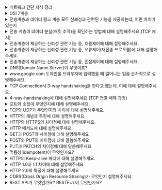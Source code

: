 <details markdown = "1">
<summary>네트워크 간단 지식 정리</summary>

- `네트워크` : 노드와 링크가 서로 연결되어 있으며 리소스를 공유하는 집합을 의미합니다.
- `노드` : 서버, 라우터, 스위치등 네트워크 장치
- `링크(엣지)` : 노드와 노드를 연결하는 매체, 유선 또는 무선과 같은 연결매체(와이파이나 LAN)
- `트래픽` : 특정 시점에 링크 내의 흐르는 데이터의 양 (트래픽 이많다 == 흐르는 데이터가 많아졌다, 처리량이 많다 == 처리되는 트래픽이 많다)
- `대역폭` : 주어진 시간 동안 네트워크 연결을 통해 흐를 수 있는 최대 비트 수 or 최대로 처리할 수 있는 트래픽
- `RTT(Round Trip Time)` : 데이터 패킷이 송신자로부터 수신자까지 가는 시간과 그 반대 방향으로 돌아오는 전체 시간을 의미
- `네트워크 토폴로지` : 네트워크에 참여하는 링크 및 노드들의 배치 형태 및 망구성방식을 의미(버스,스타,트리 형 존재), 병목현상을 해결하는 척도
- `버스 토폴로지` : (하나의 링크에 여러 노드 있는 형태) 소규모 네트워크 구축하기 쉽고, 한 노드 장애나도 따른데 영향 X, 메인 링크에 많은 트래픽 생기면 정체 현상 발생, 메인 링크 망가지면 문제
- `스타 토폴로지` : (중앙에 노드를 기반으로 연결된 형태) 중앙 노드 아닌 한 노드에 장애 발생 시 따른 영향 X, 다른 노드 가려면 중앙 노드 거쳐야함(중앙에 방화벽), 안정적, 중앙 노드 에러 시 큰 문제
- `트리 토폴로지(계층적)` : 노드 추가 삭제는 보통, 리프 노드 에러는 나머지 영향 X, 특정 노드 트래픽 집중시 하위 노드에 영향, 루트 노드 문제 시 다 문제(백본 케이블 기반으로 연결)
- `백본 케이블` : 여러 소형 네트워크를 묶어 대규모 파이프 라인을 통해, 높은 대역폭으로 다른 네트워크 집합과 연결되는 네트워크
- `링형 토폴로지` : (고리 형태), 연결리스트 처럼 노드 추가 삭제 쉬움, 토큰을 기반으로 연속적으로 노드 거치며, 권한이 없는 노드는 데이터 안받음, 토큰이 없는 노드는 통신 참여 불가
- `메시 토폴로지` : (그물망으로 다 연결된 상태) 노드 추가 및 삭제 어려움(많이 연결되어있어서), 안정성은 높음(한 노드 장애 나도 다른 노드 영향 X), 트래픽 분산, 구축 비용이 고가라는 단점
- `병목현상(bottleNek)` : 트래픽에 의해 데이터의 흐름이 제한된 상황(토폴로지를 안다면 어떤 회선 또는 서버의 용량을 증가시켜야 하는지 파악 가능)
- `유니캐스트` : 1대1 통신으로 대표적으로 HTTP 통신
- `멀티캐스트` : 1대N 통신으로 연결된 모든 노드들에게 데이터를 전달하지는 않고, 특정 그룹에게만 데이터를 전달
- `애니캐스트` : 연결된 모든 노드에게 데이터를 전달(대표적으로 ARP)
- `근거리 통신망(LAN)` : 근거리 통신망으로, 높은 안정성과 속도를 가집니다. 하나의 논리적 주소인 IP를 기반으로 여러개의 물리적 주소인 MAC 주소로 구별하는 네트워크(허브나 스위치로 연결됨)<br>
- `대도시 통신망(MAN)` : 도시와 도시의 통신망을 뜻하며 2개 이상의 LAN이 연결되어 구성됩니다.(라우터 브리지 등으로 연결되어 있음)
- `광역 통신망(WAN)` : 국가와 국가와의 통신, 제일 혼잡
- `TCP/IP 4계층` : 장치들이 인터넷 상에서 데이터를 주고받을 때 쓰는 독립적인 프로토콜 집합
- `애플리케이션 계층` : HTTP, SMTP, SSH, FTP 등이 있다. 웹 서비스, 이메일 등 서비스를 실질적으로 사람들에게 제공하는 층
- `전송 계층` : TCP, UDP등이 있다. 애플리케이션 계층에서 받은 메세지를 기반으로 세그먼트 또는 데이터그램으로 쪼개고, 데이터가 오류없이 순서대로 전달되도록 하는 층
- `인터넷 계층(network 계층)` : IP, ICMP, ARP 등이 있음. 세그먼트 또는 데이터그램을 패킷화하여 목적지로 전송하는 역할
- `링크 계층` : 물리 계층 + 데이터 링크 계층, 전선 광섬유 등이 있다. 데이터가 네트워크를 통해 물리적으로 전송되는 방식 정의
- `캡슐화` : 캡슐화는 데이터를 보낼때(송신자 -> 수신자), 데이터가 각 계층을 지나며 각 계층의 특징들이 담긴 헤더들이 붙여지는 과정 의미
- `비캡슐화` : 캡슐화 역과정, 캡슐화된 데이터를 역순으로 제거하면서 응용계층까지 도달하는 괒어
- `PDU(Protocol Data Unit)`: 각 계층의 데이터 단위
    - 애플리케이션(메세지), TCP(세그먼트), UDP(데이터그램), 인터넷(패킷), 데이터 링크(프레임), 물리계층(비트)
- `세그먼트 or 데이터 그램` : 적절한 크기로 쪼갠 조각
- `패킷` : 세그먼트에 SP(송신자 IP)와 DP(수신자 IP)가 포함된 IP헤더가 붙은 형태의 조각
- `프레임` : MAC 주소 헤더와 CRC/체크섬 트레일러가 붙은 조각
- `MTU(Maximum Transmission Unit)` : 네트워크에서 전송될 수 있는 최대 데이터 패킷의 크기를 의미하며, 이 크기를 초과하는 데이터는 패킷으로 분할되어 전송됩니다
- `SSH(Secure Shell Protocol)` : 보안되지 않은 네트워크에서 네트워크 서비스를 안전하게 운영하기 위한 암호화 네트워크 프로토콜
- `FTP(File Transfer Protocol)` : 노드와 노드간 파일을 전송하는데 사용되는 프로토콜
- `SMTP` : 인터넷을 통해 메일을 보낼때 사용되는 프로토콜
- `TCP` : 가상 회선 패킷 교환 방식 사용, 오류 검사 메커니즘으로 재전송이나 체크섬 사용, 헤더 크기가 가변적
- `UDP` : 데이터 그램 패킷 교환 방식(순서 보장 X), 오류검사는 단순한 체크섬만 제공, 헤더가 8바이트로 고정, 쓰리웨이 포웨이 핸드쉐잌도 안함
- `ICMP(Internet Control Message Protocol)` : 노드와 노드사이에서 통신이 잘되나 확인하는 프로토콜
- `3-웨이 핸드쉐이크` : TCP의 연결 성립 과정. 
    - 클라이언트는 서버에 클라이언트의 ISN(고유번호)을 담아 SYN을 보냄(SYN 단계)
    - 서버는 클라이언트의 SYN을 수신하고, 서버의 ISN을 보내며, 승인번호로 클라이언트의 ISN + 1을 보냄(SYN/ACK)
    - 클라이언트는 서버의 ISN+1한 값인 승인번호를 담아 ACK를 서버에 보냄(ACK)
- `ISN` : TCP 기반 통신에서, 각각의 새연결에 할당된 고유한 시퀀스 번호
- `라우팅` : 네트워크에서 패킷(데이터)를 보낼때 최적의 경로를 선택하는 과정이며 라우터가 이를 수행. 데이터는 목적지로 가능동안 여러 라우터를 거치며 여러 번 라우팅 수행
- `라우터` : 네트워크 사이에서 데이터를 전달하는 장치로, 둘 이상의 서로 다른 네트워크에 연결. 데이터를 목적지로 보낼 때 최적의 경로를 결정하고, 경로가 결정되면 해당 경로로 데이터를 넘겨주는 일을 수행(라우팅 테이블 기반)<br>
- `게이트 웨이` : 서로 다른 네트워크나 프로토콜 간의 통신을 가능하게 하는 장치(라우터랑 비슷)
- `홉` : 데이터 패킷이 소스에서 목적지로 전송되는 동안 거치는 네트워크 장치(예 : 라우터) 숫자
- `IP주소` : 인터넷 프로토콜에 할당된 장치의 고유한 숫자 주소로, 네트워크 상에서 특정 장치를 식별하기 위해 사용
- `MAC주소` : NIC(네트워크 인터페이스 카드)에 할당된 고유한 하드웨어 주소로, 물리적 네트워크 상에서 장치를 식별하기 위해 사용
- `ARP(Address Resolution Protocol)` : IP 주소를 기반으로 해당 장치의 MAC 주소를 알아내기 위한 프로토콜 (반대로 하면 RARP)
    - MAC 주소 찾기 위해 브로드 캐스팅을 통해 데이터를 연결된 네트워크 장치에 모두 보냄
    - 맞는 장치가 있다며해당 장치는 유니캐스트로 데이터를 전달해 주소를 찾음
- `IPV4` : 32비트로 표현되는 주소체계로 8비트씩 4개로 구분(10진수로 표현)
- `IPV6` : 128비트로 표현되는 주소체계로 16비트씩 8개로 구분(16진수로 표현)
    - IPV6에는 데이터 패킷을 암호화하는 IPSec이 내장되어있고, 불필요한 필드를 제거하여 빠른 처리가 가능(보안도 좋고)
- `서브넷 마스크` : IP주소의 네트워크 부분과 호스트 부분을 구분하는데 사용. 4개의 8비트 옥텟으로 구성되어있음.(네트워크 주소 부분은 모두 1, 호스트 주소는 0)
- `IP 주소 클래스` : 주소 공간 효율적으로 관리하기 위해 클래스로 나누어짐.클래스 A에서 네트워크 주소는 첫 옥텟, 나머지는 호스트 주소. B는 1,2옥텟이 네트워크 나머지 호스트, C는 1,2,3 옥텟이 네트워크 나머지 호스트
- `프라이빗 IP` : 네트워크 내부(ex: 가정 회사)에서만 사용되는 주소로, 전세계적으로 유일하진 않지만 하나의 네트워크 내에서 유일함, 외부에서 직접 접근은 불가
- `공용 IP` : 인터넷 서비스 공급자에 의해 할당되는, 전세계 유일한 IP주소, 외부에서 접근 가능
- `NAT(Network Address Translation)` : 사설 IP를 공인 IP로 변환하거나, 반대로 변환하는 기술. 라우터나 방화벽에서(공유기도) 주로 사용되며, 내부 네트워크의 기기가 외부와 통신할때 IP 주소변환 담당
- `대칭 암호화` : 암호화와 복호화에 같은 키를 사용하는 방식(AES, DES)
- `비대칭 암호화` : 암호화와 복호화에 사용하는 키가 다른 방식. 공개키로 암호화하면 비밀키로만 복호화 가능(RSA, ECC, DSA)
- `TLS` : 웹 브라우저와 서버간의 통신을 암호화하여 다양한 공격으로부터 보호하는 프로토콜, SSL 후속 버전. HTTPS를 가능하게 하는 프로토콜.
- `로컬 스토리지` : 웹 스토리지 객체로 브라우저 내에 key:value 형태로 오리진에 종속되어 저장되는 데이터
    - 로컬 스토리지의 경우엔 탭이나 창을 닫어도, 만료 안됨. 캐시를 위해 주로 사용. 사용자 행위나 로그인을 유지하기 위한 값등으로 사용되며, 여기 있는건 자동으로 서버 전송X(쿠키는 전송됨)
- `오리진` : 프로토콜 + 호스트 네임 + port 형식 -> ex)search.shopping.naver.com
- `웹 캐싱 사용 이유` : 로그인 유지, 캐싱, 자동완성 등
- `세션 스토리지` : 로컬 스토리지와 개념 같게 말해도됨, 근데 사용자가 탭을 닫으면 데이터가 만료된다는 특징
- `쿠키` : 웹 캐시와 관련있음, 브라우저에 저장된 데이터 조각. 보통 서버에서 먼저 쿠키를 만들어 Set-Cookie 헤더에 추가해서 보내면, 클라이언트에서 요청헤더 Cookie에 설정되어 자동으로 서버에 전달되고 브라우저에도 저장됨
    - 세션 쿠키 : Expires 또는 Max-Age 적용 안한거. 브라우저 종료되면 쿠키도 사라짐
    - 영구 쿠키 : Expires, Max-Age 적용해서. 특정 날짜 또는 기간 지나며 삭제되는 쿠키. 브라우저 닫을때 만료 X
    - Secure : https로만 쿠키를 주고받을 수 있게 하는 옵션
    - httpOnly : 공격자가 자바스크립트로 뺴낼수 없게함
- `로컬, 세션 스토리지, 쿠키의 공통점과 차이점` : 브라우저에 캐싱을 함으로서 서버로의 요청을 줄여 부하 방지함
- `세션, 세션 ID` : 세션이란 서버와 클라이언트의 연결이 활성화된 상태 의미, ID는 웹 서버 또는 DB에 저장되는 클라이언트에 대한 유니크 ID
- `세션 기반 로그인 프로세스` : 처음 로그인 -> 세션 ID 생성 -> 서버에서 세션 ID를 쿠키로 설정해서 클라이언트에 전달 -> 클라이언트가 서버에 요청 보낼때 세션 ID를 추가해서 보냄 -> 이를 통해 전에 로그인한 아이디인지 확인 가능
- `토큰 기반 인증` : refresh토큰과 access 토큰 두개를 기반으로 구현. 보통 액세스(인증위한)는 짧게, 리프레시 길게
- `HTTP 상태 코드` : 1xx는 요청 잘 받았고 처리하는 중, 2xx 요청 잘 처리 후 데이터 보냄, 3xx : 클라이언트 요청에 대한 완료 위해 추가 작업 필요, 4xx : 요청한 페이지 제공할 수 없거나 요청이 잘못됨, 5xx : 서버가 요청을 처리하지 못하는 상태
- `레이어별 네트워크 장치` : `애플리케이션 계층` -> L7 `전송 계층` -> L4 `네트워크 계층` -> 라우터, L3 `데이터 링크 계층` -> L2 스위치, 브리지  `물리 계층` -> NIC, 리피터, ARP
- `L7 스위치` : 로드밸런서라고도 하며, 서버의 부하를 분산함.(서버 이중화 및 보안에 강점) IP, PORT뿐 아니라 url,헤더,쿠키 등을 기반으로 트래픽 분산, 헬스 체크를 통해 장애 발생 서버 확인 후 거기에 트래픽 안보냄
- `헬스 체크` : 정상적인 서버 또는 비 정상적 서버 판별함, 반복적으로 서버에 요청을 보내면서 확인(ex: 3웨이 핸드쉨)
- `L4 스위치` : 패킷의 IP주소와 포트 번호를 통해 트래픽 분산
- `L3 스위치` : L2스위치 기능 + 라우팅을 하는 장비
- `L2 스위치` : 장치들의 MAC 주소를 관리하고, 네트워크 계층에서 받은 패킷을 기반으로 이더넷 프레임을 만들어 목적지 MAC주소에 패킷을 보내주는 역할
- `브리지` : 두개의 LAN을 상호 접속할 수 있도록 하는 통신망 연결 장치
- `리피터` : 신호를 증폭하여 전달하는 장치
- `전 이중화 통신` : 두 장치가 동시에 서로에게 데이터를 송수신 할 수 있는 방식
- `반이중화 통신` : 두 장치 간에 한번에 한방향으로만 데이터를 송수신 할 수 있는 방식(워키토키 같음)
- `서버 과부하` : 서버가 리소스를 소진하여 들어오는 요청을 처리하지 못할때 발생(ex: 503), 이유는 보통 자원의 한계점 도달임. 서버의 CPU 사용량이 80~90프로에 도달하거나, 메모리가 부족해서 계속해서 스와핑이 발생하면 과부하 -> 모니터링을 통한 자원의 적절한 할당 필요
- `AWS 오토 스케일링` : 서비스 이용 불가능 상태 이전 cloud watch가 계속해서 모니터링하고, 자원의 용량을 자동으로 조정하는 방법(용량 조정시 시간 오래걸려 로드 밸런서도 둠)
- `서킷 브레이커` : 서비스 장애를 감지하고 연쇄적으로 생기는 에러를 방지하는 기법. 서비스와 서비스사이에 서킷브레이커 계층두고, 미리 설정해둔 timeout 임계값에 도달하면 서킷 브레이커가 그 이후의 추가호출에 무조건 에러를 반환함 -> 연쇄 오류전파를 끝내는 방법
- `대규모 트래픽 서버 부하 해결` : 오토 스케일링이나, 서킷 브레이커 외에 우선 불필요한 컨텐츠 제거하기. 분산된 서버 네트워크(CDN)를 기반으로 컨텐츠를 제공해서 메인 서버 부하를 줄임. 해당 트래픽 자체가 발생안하도록 캐싱을 사용
</details>

<details markdown = "1">
<summary>OSI 7계층</summary>
<img src = "https://github.com/wookjongkim/cs-study/assets/121083077/d18d26a6-8a28-482e-b37e-5b758251759f">
<br>
OSI 7계층은 네트워킹에서의 통신 프로세스를 이해하기 위한 표준 모델입니다.<br>

- `7계층(application layer, 응용계층)` : 최종 목적지로 응용프로그램과 연관해 서비스를 수행하는 계층입니다. 이메일 , 웹사이트 조회 등 어플리케이션 서비스 제공(HTTP,FTP,DNS 등이 있다)
- `6계층(Presentation layer, 표현 계층)` : 데이터의 암호화, 압축,변환등을 담당하는 계층입니다.(JPEG, MPEG 등)
- `5계층(Session layer, 세션 계층)` : 통신 세션을 구성하고 유지하기 위한 기능을 담당하는 계층입니다.(API, SOCKET)
- `4계층(Transport layer, 전송 계층)` : 종단 간의 사용자들에게 신뢰성 있는 데이터를 전달하기 위한 계층입니다.단위 세그먼트 or 데이터 그램(TCP,UDP)
  - 흐름제어 : 송신측, 수신측 사이의 데이터 처리 속도 차이 제어
  - 혼잡제어 : 네트워크 혼잡을 피하기 위해 송신측에서 보내는 데이터의 전송 속도 제어
  - 오류제어 : 오류 검출 및 잘못된 패킷 재전송 등 관리
- `3계층(Network layer, 네트워크 계층)` : IP를 지정하고 라우터로 경로를 선택해 (네트워크를 통해) 패킷을 전송하는 계층(Router), 단위 패킷
- `2계층(Data Link Layer, 데이터 링크 계층)` : 프레임 단위의 데이터 전송과 MAC 주소를 이용한 통신을 처리하는 계층.단위 프레임. 신뢰성 있는 전송 위해 에러 검출 및 흐름제어 담당(이더넷 프로토콜, 스위치)
- `1계층(Physical Layer, 물리 계층)` : 데이터를 전기 신호로 변환 및 제어하는 계층, 단위 비트(리피터 ,허브)

<br>
전송 계층은 전체 통신 경로(최초 송신자와 최종 수신자 간)를 걸쳐 데이터의 안정성 보장, 데이터 링크 계층은 직접 연결된 두 장치간의 데이터 전송 관리<br>
<br>
꼬리질문 1 - 왜 각 계층은 나누어져 있을까요??<br>
통신이 일어나는 과정을 단계별로 잘 확인할 수 있고, 특정 계층에 문제가 말생하면 해당 계층만을 수정하거나 조정함으로서 다른 계층의 장비나 소프트웨어에 영향을 미치지 않고 효율적으로 문제 해결 가능<br>
</details>

<details markdown = "1">
<summary>전송계층과 데이터 링크 계층 모두 신뢰성과 관련된 기능을 제공하는데, 어떤 차이가 있는지</summary>
전송계층은 논리적으로 연결된, 종단간의 호스트에 신뢰성 관련 기능(흐름 제어, 혼잡제어, 오류제어)를 제공합니다.<br>
데이터 링크 계층은 물리적으로 연결된 호스트 사이의 전송으로 직접 묶여있는 호스트-노드 혹은 노드-노드 간의 신뢰성 관련 기능(오류제어, 흐름제어, 회선 제어)를 제공합니다.<br>
<br>
한줄 요약 : 전송 계층은 논리적 연결(종단간 호스트) / 데이터링크 계층은 물리적 연결(인접한 노드 or 호스트)
</details>

<details markdown = "1">
<summary>전송 계층이 데이터 분실(패킷 추적)을 확인하는 방법에 대해 설명해주세요.(TCP 에서)</summary>
전송 계층은 세그먼트 마다 고유한 시퀀스 번호를 부여하여 전송합니다.(이후 수신자 측에서 재조립 -> 이를 통해 패킷 분실 여부 확인)<br>
수신측은 정상적으로 데이터를 받으면 해당 패킷의 시퀀스 번호와 함께 확인 응답(ACK)을 송신측에 보냅니다.<br>
송신측은 데이터를 보낸 후 일정 시간 동안(타임 아웃) 확인 응답을 기다리는데, 송신 측이 타임아웃 내에 확인 응답을 받지 못하면 해당 패킷을 분실로 간주하고 다시 전송합니다.<br>
</details>

<details markdown = "1">
<summary>전송계층이 제공하는 신뢰성 관련 기능 중, 흐름제어에 대해 설명해주세요.</summary>
흐름제어는 송신자와 수신자 간의 데이터 처리 속도 차이를 조절하여 통신의 효율성과 안정성을 보장하는 기능입니다.<br>
특히, 수신자의 버퍼가 넘치지 않도록 데이터 전송 속도를 조절하는데 중점을 둡니다.(송신측의 속도가 빠르면 문제가 된다는 것)<br>
이러한 흐름 제어 기법엔 대표적으로 슬라이딩 윈도우가 있습니다.(Stop and Wait도 있음)<br>
<img src = "https://github.com/wookjongkim/cs-study/assets/121083077/adeae7bf-09df-4e93-b9f9-5be754c8316e">
<br>
슬라이딩 윈도우(Go Back N ARQ)는 특정 크기의 윈도우를 사용해 일정량의 패킷(세그먼트)들을 송신자로부터 수신자에게 보내는 기법입니다.<br>
슬라이딩 윈도우 내의 패킷들 중 ACK를 받지 못한 패킷들이 윈도우에 남게됩니다.<br>
전송된 패킷을 잘 받았다는 ACK 신호가 수신자로부터 송신자로 돌아오면, 해당 패킷의 수만큼 슬라이딩 윈도우는 앞으로 이동합니다.<br>
이러한 로직을 통해 한번에 다량의 패킷을 전송하면서 수신자의 버퍼가 오버플로우 되는 현상을 막을 수 있습니다.<br>
</details>

<details markdown = "1">
<summary>전송계층이 제공하는 신뢰성 관련 기능 중, 오류제어(재전송 프로토콜)에 대해 설명해주세요.</summary>
오류제어는 데이터 통신 과정에서 발생할 수 있는 패킷의 손상이나 손실을 대처하는 방법입니다.<br>
이를 위해 재전송 프로토콜이라는 기법을 사용합니다.<br>

`Stop and Wait` 방식은 송신자가 데이터를 보내고, 해당 데이터에 대한 응답 (ACK)을 수신자로부터 받기 전까지 다음 데이터를 보내지 않습니다.<br>
이 방식은 간단하지만 네트워크의 전체 사용률을 높이기 어렵습니다.<br>
`Go-Back-N` 방식은 송신자가 여러 데이터를 연속으로 보내지만, 수신자가 오류를 감지하면 해당 오류가 발생한 지점부터 모든 데이터를 재전송합니다.<br>
성공한 데이터를 다시 보낼수도 있기에 약간의 비효율성이 발생할 수 있습니다.<br>
`Selective Repeat (SR)` 오류가 발생한 특정 데이터만 재전송하는 방식입니다.<br>
수신자가 데이터를 순차적으로 수신하지 않기 때문에, 데이터의 재정렬 과정이 필요합니다. 또한, 별도의 버퍼 공간이 요구됩니다<br>
<br>
순차적 수신 예시<br>
예를들어 패킷 1,2,3,4,5 순서대로 송신되었는데 3에서 오류 발생하면 3만 재전송을 요청<br>
이때 수신자 버퍼엔 이미 4,5가 도착했을수 있기에, 재전송된 패킷3이 도착했을때 수신자는 패킷들의 순서를 정렬해야함<br>
</details>

<details markdown = "1">
<summary>전송계층이 제공하는 신뢰성 관련 기능 중, 혼잡제어에 대해 설명해주세요.</summary>
송신측의 데이터는 지역망이나 인터넷으로 연결된 대형 네트워크를 통해 전달됩니다. 만약 한 라우터에 데이터가 몰릴 경우, 자신에게 온 데이터를 모두 처리할 수 없게 됩니다.<br>
이 경우 호스트들은 또 다시 재전송을 하고 결국 혼잡만 가중시켜 오버플로우나 데이터 손실을 발생시키게 됩니다.<br>
따라서 이러한 네트워크 혼잡을 피하기 위해 송신측에서 보내는 데이터의 전송속도를 강제로 줄이게 되는데, 이러한 작업을 혼잡제어라고 합니다.<br>
(흐름 제어가 송신측과 수신측 사이의 전송속도를 다루는데 반해, 혼잡제어는 호스트와 라우터를 포함한 넓은 관점에서 전송 문제를 다룸)<br>
<br>
<br>
-- 답변은 이 형식 ---
네트워크의 혼잡(네트워크 내에 패킷의 수가 과도하게 증가하는 현상)을 피하기 위해 송신측에서 보내는 데이터의 전송속도를 제어하는 것입니다.<br>
이러한 혼잡 현상을 방지하고 제거하기 위한 기능이 혼잡제어로 다양한 방식이 존재합니다.<br>
<br>

`AIMD(Additive Increase/ Multiplicative Decrease)` 방식은 처음에 패킷을 하나씩 보내고 문제가 없다면(ACK를 성공적으로 받으면) Window Size를 1씩 증가시키는 방식입니다.<br>
만약 문제가 발생하면 Window Size를 절반으로 줄입니다.<br>
초기에 높은 대역폭을 사용하지 못하여 오랜 시간이 걸리고 네트워크가 혼잡해지는 상황을 미리 감지하지 못합니다.<br>
<br>

`Slow Start` 방식도 앞선 AIMD와 마찬가지로, 패킷을 하나씩 보내면서 시작하며, ACK마다 윈도우 크기가 2배씩 증가하게 됩니다.<br>
윈도우 크기가 임계값에 도달하거나, 혼잡을 감지하면 윈도우 크기를 절반으로 줄이고 혼잡 회피 단계로 넘어가게 됩니다<br>
타임아웃이 발생하면 윈도우 크기를 1로 초기화하고 다시 Slow Start 단계를 시작합니다.<br>
<br>

`Fast Retransmit(빠른 재전송)`방식은 세개 이상의 중복된 ACK(동일한 ACK 번호)가 도착했을 때, 패킷 손실을 감지하는 메커니즘.<br>
일반적인 타임아웃을 기다리지 않고 즉시 해당 패킷을 재전송하게 됩니다.<br>
<br>
`Fast Recovery(빠른 회복)`방식은 빠른 재전송 후에 혼잡을 감지하면 윈도우 크기를 절반으로 줄입니다. 중복 ACK를 계속 수신하게 되면 윈도우 크기를 선형적으로 증가시킵니다<br>
</details>

<details markdown = "1">
<summary>DNS(Domain Name Server)이 무엇이죠?</summary>
도메인 이름과 IP주소와 도메인 이름 간의 변환을 도와주는 시스템을 의미합니다.<br>
</details>

<details markdown = "1">
<summary>www.google.com  도메인을 브라우저에 입력했을 때 일어나는 일을 순차적으로 설명해주세요.</summary>

1. 사용자가 브라우저의 주소창에 www.google.com을 입력합니다
2. 브라우저는 HSTS 목록을 조회하여 해당 URL이 HTTPS를 지원하는지 확인합니다. 지원한다면 요청은 HTTPS로 변환됩니다.
3. 브라우저는 이후 캐싱된 DNS 기록을 통해 통해 해당 도메인 주소에 대응하는 IP주소를 확인합니다.
4. 만약 요청한 URL에 대한 IP주소가 캐시에 없는 경우, ISP(인터넷 서비스 제공자)의 DNS 서버에 쿼리를 보내 호스팅하고 있는 서버의 IP주소를 찾습니다.
5. 브라우저는 해당 IP주소로 TCP연결을 시도합니다. 이 과정에서 3웨이 핸드쉐이크를 실행하여 서버와 연결을 확립합니다.
6. 연결이 완료되면 브라우저는 웹 서버에게 HTTP 요청 메세지를 생성하고 이를 전송합니다.
7. 서버는 받은 요청을 처리하고 해당 Response를 생성합니다.(HTTP 프로토콜을 활용해 메세지가 만들어짐)
8. 서버는 해당 응답 메세지를 TCP/IP연결을 통해 브라우저에 전송합니다.
9. 브라우저는 받은 응답을 렌더링하여 사용자에게 적잘한 형태로 화면에 출력합니다.
</details>

<details markdown = "1">
<summary>TCP Connection시 3-way handshaking을 한다고 했는데, 이에 대해 설명해주세요.</summary>
3-way handshaking은 TCP에서 연결을 초기화하기 위한 과정입니다.<br>
우선 클라이언트가 서버에 연결 요청을 시작하기 위해 SYN 패킷을 보냅니다.(이 패킷에는 임의의 시퀀스 번호를 포함함)<br>
서버는 SYN 패킷을 받았음을 확인하기 위해 ACK를 보내고, 동시에 자신도 데이터를 보내기 위한 준비가 되었음을 알리기 위해 자신의 SYN 패킷을 보냅니다.<br>
클라이언트는 서버가 보낸 ACK와 SYN 패킷을 받고. ACK 패킷을 보내면서 연결 설정을 완료합니다.<br>
이 과정은 클라이언트와 서버 간에 안정적인 연결을 수립하고, 양쪽 모두 데이터 전송을 위한 준비가 되었음을 확인하기 위해 진행됩니다.<br>
<br>
참고 내용<br>
첫번째로 클라이언트는 서버에게 SYN 패킷을 보냅니다. 그리고 자신의 시퀀스 넘버 x를 보냅니다. 서버는 똑같이 SYN과 시퀀스 넘버 y를 보내고 패킷을 잘 받았다는 의미의 ACK=x+1을 보냅니다. 클라이언트는 응답을 받고 마지막으로 ACK=y+1을 보냅니다. 이 과정에서 클라이언트, 서버는 ACK를 받고 센더용 버퍼, 리시버용 버퍼를 생성하게 됩니다.<br>
</details>

<details markdown = "1">
<summary>4-way-handshaking에 대해 설명해주세요.(TCP 연결 해제 과정)</summary>
HTTP 요청과 응답 과정이 끝난 후, 연결 과정을 종료하는 4-way-handshaking이 진행됩니다.<br><br>

1. 클라이언트가 서버로 연결을 종료하겠다는(or 데이터 전송이 완료되었음을 서버에 알리기 위해) FIN 플래그가 설정된 패킷을 전송합니다.
2. 서버는 클라이언트에게 FIN 패킷을 받고,  응답하는 ACK를 보냅니다.(이 시점에서 서버는 클라이언트로부터 데이터 수신을 중단함.)
3. 서버가 보낼 데이터를 모두 전송한 후, 클라이언트에게 자신도 연결을 종료하려고 함을 알리기 위해 FIN 플래그가 설정된 패킷을 보냅니다.
4. 클라이언트는 서버가 보내온 FIN 패킷을 받고, 연결 종료에 대한 마지막 ACK 신호를 보냅니다.(이후 TCP 완전히 종료됨)

<br><br>
꼬리질문 1 - 4way가 한단계 더 많은 이유 or 해제시 사용 이유<br>
클라이언트가 서버에게 모든 데이터 요청을 보냈더라도, 서버 측에서는 클라이언트에게 아직 전송해야 할 데이터가 남아있을 수 있습니다. 따라서 서버는 데이터 전송을 완료한 후에야 FIN 메시지를 전송합니다. 이 과정을 통해 양측 모두가 데이터 전송을 완료하였음을 확인하고 연결을 안전하게 종료할 수 있습니다<br>
TCP는 양방향 통신이기에 송수신에 독립된 회선사용. 따라서 이에 대해 각각의 연결을 종료해야되기 떄문<br>

<br><br>
꼬리질문 2 - 그렇다면, Server가 Client에게 FIN 플래그를 전송하기 전에 전송한 패킷이 지연이나 유실로 인해 재전송이 일어나 FIN 패킷보다 늦게 도착하면 어떻게 처리를 하나요?<br>
이런 일을 방지하기 위해서, Server로부터 Client가 FIN 플래그를 받더라도 바로 세션을 종료시키지 않고 일정시간 잉여 패킷을 기다리는 과정을 거칩니다.<br>

<br><br>
꼬리질문 3 - 초기 Sequence Number인 ISM을 0부터 시작하지 않고 난수를 생성해서 설정하는 이유는???<br>
ISN을 난수로 시작하는 주된 이유는 보안과 관련이 있습니다. ISN이 예측 가능하면, 공격자가 이를 이용해 TCP 세션을 하이재킹하거나 다른 형태의 중간자 공격을 수행할 수 있습니다. 만약 ISN이 항상 0부터 시작한다면, 공격자는 이전 세션의 패킷과 현재 세션의 패킷을 혼란스럽게 만들 수 있어, 패킷 조작이나 재전송 공격이 가능해집니다<br>
<br>
커넥션을 맺을 때 사용하는 포트는 시간이 지남에 따라 재사용된다. 따라서 두 통신이 과거에 사용된 포트 번호 쌍을 사용할 가능성이 생기고 난수가 아닌 순차적 Number가 전송된다면 이전의 커넥션으로부터 오는 패킷으로 인식할 가능성이 생긴다<br>
</details>

<details markdown = "1">
<summary>포트와 소켓이 무엇인지에 대해 설명해주세요.</summary>

`포트`는 호스트 내에서 네트워크 통신을 하는 프로세스나 서비스를 식별하기 위한 고유한 번호입니다(0 ~ 65535, 보통 TCP,UDP에서 사용).<br>
이를 통해 하나의 IP 주소를 가진 컴퓨터에서도 여러 개의 서비스나 프로세스가 동시에 네트워크 통신을 할 수 있습니다.(ex: 웹서비스는 80, SSH는 22)<br>
(포트번호는 IP주소와 결합하여 송신 및 수신측 프로세스간의 통신을 가능하게함)<br>
<br>

`소켓`은 네트워크상에서 동작하는 프로그램 간 통신의 종착점으로, 두 시스템 사이의 네트워크 연결을 나타내는 객체입니다<br>
(IP 주소 + 포트 번호로 나타낼 수 있음, 이를 통해 네트워크 상 특정 컴퓨터의 프로세스나 서비스와 통신가능)<br>
소켓을 열기 위해서는(통신을 위해) IP, 포트 번호, 프로토콜이 필요하고, 송수신자 모두 소켓을 열어야 합니다.<br>
(특정 포트를 사용하여, 하나의 프로세스가 여러 개의 연결을 수립하려면 각 연결에 대해 고유한 소켓이 생성됩니다)<br>
<br><br>
포트는 특정 서비스나 프로세스가 네트워크상에서 통신하기 위한 끝점의 번호를 나타내며, 소켓은 실제 통신을 위한 양쪽 끝점을 의미합니다.<br>
</details>

<details markdown = "1">
<summary>TCP와 UDP가 무엇인지와 차이에 대해 설명해주세요.</summary>
<img src = "https://github.com/wookjongkim/cs-study/assets/121083077/a8d9b416-bff4-479a-848e-069b786a7214"> <br><br>

`TCP(Transmission Control Protocol)`은 신뢰성 있는 연결형 서비스를 지원하는 전송계층 프로토콜입니다.<br>
TCP는 연결 설정 및 해제를 위해 3 웨이 핸드쉐이크와 4웨이 핸드쉐이크를 사용하고, 순서대로 데이터를 전송하며, 중간에 유실되는 데이터는 재전송됩니다.<br>
흐름 제어, 혼잡 제어, 오류 제어등의 기능을 제공하고, 전이중 통신 방식을 사용하여 양방향으로 동시에 데이터 전송 이 가능합니다.(근데 전이중 통신은 TCP,UDP 둘다 가능함 답변시 빼야할듯)<br>
(점대점 방식으로 연결, 멀티캐스팅이나 브로드 캐스팅 지원 X)<br>
<br>
`UDP(User DataGram Protocol)`은 비연결형 서비스를 지원하는 전송계층 프로토콜 입니다.(최소한의 오류 검출 기능만 제공, 오류 복기 기능 X)<br>
tcp와 다르게 데이터의 전송 순서를 보장하지 않고, 수신 여부도 확인하지 않습니다.<br>
별도의 연결 과정을 진행하지 않고, Header 구성이 간단하여 전송 오버헤드가 적습니다.<br>
tcp보다는 빠른 전송 속도를 지원하므로, 스트리밍 서비스나, DNS 및 SNMP에 이용됩니다.<br>
(멀티 태스킹과 브로드 태스킹 지원)<br>
<br><br>
UDP와 TCP는 각각 독립된 포트 주소 공간을 가지므로, 동일한 포트 번호를 사용해도 충돌하지 않습니다.<br>
Checksum은 데이터와 헤더의 에러를 확인하는 용도로 사용됩니다. UDP의 헤더는 TCP에 비해 간단하므로, 오류 복구 기능이 불필요합니다.<br>
</details>

<details markdown = "1">
<summary>HTTP의 개념과 특징에 대해 설명해주세요.</summary>

`HTTP(HyperTesxt Transfer Protocol)`이란 인터넷에서 데이터를 주고 받는데 사용되는 프로토콜(통신 규약)로, 주로 웹 브라우저와 웹 서버간에 통신을 할때 사용됩니다.<br>
<br>

`비연결 지향(Connectionless)`: 클라이언트가 서버에 요청을 하면 서버는 해당 요청에 응답한 후 연결을 끊습니다. 이렇게 하면 많은 수의 사용자와 통신이 가능하게 됩니다.<br>
`상태 비저장(Stateless)`: 기본적인 HTTP는 서버가 클라이언트의 이전 상태나 정보를 저장하고 있지 않습니다. 즉, 각 요청은 독립적입니다. 이는 서버의 처리를 단순화시키지만, 상태를 유지해야 하는 웹 애플리케이션의 경우 쿠키나 세션 같은 기술을 사용하여 상태를 관리합니다.<br>
<br>
<img src = "https://github.com/wookjongkim/cs-study/assets/121083077/62139d0e-fda6-4f78-afef-456d48c45742">
<br>
</details>

<details markdown = "1">
<summary>HTTP와 HTTPS의 차이점에 대해 설명해주세요.</summary>
둘다 웹 브라우저와 서버 간의 데이터를 주고 받기 위한 프로토콜이지만, 몇가지 주요한 차이점이 있습니다.<br>
가장 큰 차이점은 보안 부분입니다. HTTP는 평문(plain text)로 자원을 주고 받기에 네트워크를 중간에서 탈취되면 그 내용을 쉽게 확인할 수 있습니다.<br>
반면 HTTPS는 SSL이나 TLS 프로토콜을 이용해  데이터를 암호화(공개키 방식)하여 (전송 계층에 전달)전송합니다.<br>
그리고 기본적으로 HTTP는 80포트를 사용하고, HTTPS는 443포트를 사용합니다.<br>
정리하자면 HTTPS는 HTTP에 비해 데이터 암호화 및 서버 인증 기능을 제공하여 통신의 보안을 강화합니다.<br>
<br>
참고 <br>
HTTPS는 암호화 복호화를 진행하기에, 이 과정에서 서버에 부하가 발생함.<br>
헤더는 그대로 두고, 바디 부분만 암호화함<br>
HTTPS는 대칭키 암호화와 비대칭키 암호화가 혼합되어 사용됨<br>
대칭키가 안전하게 교환된 후에는 대칭키를 사용하여 실제 데이터를 암호화및 복호화 수행<br>
<br>
꼬리질문 1 - HTTPS 통신 흐름에 대해 설명해주세요.<br>

1. 사용자가 브라우저를 통해 HTTPS 웹사이트에 접속하려하면, 우선 브라우저는 해당 서버에 요청을 보냅니다.
2. 서버는 클라이언트에게 자신의 디지털 인증서를 전송합니다. 이 인증서는 일반적으로 CA(Certificate Authority)라고 하는 신뢰할 수 있는 제3자 기관에 의해 발급되며, 서버의 공개키 및 정보, 인증서를 발급한 CA의 서명이 포함되어있습니다.
3. 클라이언트(웹 브라우저)는 서버로 부터 받은 인증서의 유효성과 신뢰도를 확인합니다. 이때 클라이언트는 이미 알고 있는 CA의 공개키를 사용해 인증서의 서명을 검증합니다. 인증서가 유효하다면 서버를 신뢰할 수 있는 것으로 판단합니다.
4. 클라이언트는 데이터 암호화를 위한 일회용의 대칭키(session key)를 생성합니다.
5. 클라이언트는 서버의 인증서에 포함된 공개키로 대칭키를 암호화하여 서버에 전송합니다.
6. 서버는 자신의 개인키를 사용해 암호화된 대칭키를 복호화합니다.
7. 이제 클라이언트 서버 모두 동일한 대칭키를 가지고 있기에, 이 키를 사용하여 암호화 및 복호화를 하면서 데이터를 교환합니다.
8. 통신이 끝나면 대칭키는 폐기되고, 다음 세션을 위해서는 새로운 대칭키가 생성됩니다.
</details>

<details markdown = "1">
<summary>HTTP 메서드에 대해 설명해주세요.</summary>
HTTP Method는 HTTP 요청의 종류를 나타내며, 서버가 클라이언트에게 요청을 어떻게 응답해야 할지를 알려줍니다(요청의 목적을 나타냄).<br>
이러한 HTTP Method에는 크게 GET, POST, PUT, PATCH,DELETE 등이 있습니다.<br>
<br>

`GET`은 주로 리소스(서버에 저장된 데이터) 조회에 사용됩니다. 이때 클라이언트가 서버로 데이터를 전달하고자 한다면 URL의 쿼리 파라미터를 통해 전달합니다.<br>
`POST`는 서버에 새로운 데이터를 등록하거나 서버에서의 특정 작업을 수행하기 위해 사용됩니다. POST의 경우 메시지 바디를 통해 데이터를 전송합니다.(민감한 정보 전달이나 복잡한 구조에 적합, 멱등성 보장 안됨)<br>
`PUT`은 리소스의 생성 또는 수정을 위해 사용됩니다. 지정된 URI에 리소스가 존재하면 덮어씌우고, 엎으면 새로 생성합니다.(멱등성 보장)<br>
`PATCH`는 리소스의 부분적인 수정을 위해 사용됩니다. (일반적으로는 멱등성이 보장안됨. 그러나 구체적인 동작은 API 디자인 및 구현에 따라 다름)<br>
`DELETE`는 지정된 URI의 리소스 삭제를 위해 사용됩니다.(멱등성 보장됨)
<br><br>
참고 - HTTP 메세지 내용은 보통 ASCII로 인코딩된 텍스트 정보로 구성되어있음
</details>

<details markdown = "1">
<summary>GET과 POST의 차이점에 대해 설명해주세요</summary>
우선 두 메서드는 사용 목적이 다릅니다.<br>
GET은 주로 서버의 리소스를 조회하는데 사용되는 반면(서버 영향 X), POST는 서버의 자원을 생성하거나 변경하는데 사용됩니다(서버 영향 O).<br>
그리고 GET은 주로 URL의 쿼리스트링에 데이터를 포함하지만, POST의 경우 주로 HTTP 메세지의 바디 부분에 포함시킵니다.<br>
GET은 멱등성을 가지기 떄문에 동일한 요청을 여러번 전송해도 동일한 결과가 반환됩니다. 이러한 특성 덕분에 캐싱에 적합합니다.<br>
반면 POST는 멱등성을 가지지 않습니다. 즉 같은 요청을 여러번 전송하더라도 결과가 달라질수있습니다. 따라서 캐싱에 적합하지 않습니다.<br>
<br>
참고 - GET은 주로 url 길이에 제한된 적은 양의 데이터만 전송됨, POST는 대용량 데이터를 전송하는데 적합(ex: 이미지, 동영상 등등)<br>
캐시를 사용하여 서버 부하 늦출수 있다, 만약 요청이 멱등성을 가지지 않는다면, 동일한 요청에 대해 다른 결과가 반환될 가능성이 있습니다.<br>
</details>

<details markdown = "1">
<summary>POST와 PUT의 차이점에 대해 말씀해주세요</summary>
POST 메서드의 경우 리소스를 생성할때 클라이언트가 그 경로를 직접 지정하지 않습니다. 대신 서버가 생성된 리소스의 URI를 응답 메세지의 Location 헤더를 통해 알려줍니다.<br>
반면 PUT은 리소스를 생성하거나 업데이트할때 그 경로를 직접 지정합니다.PUT은 특정 리소스에 대한 전체 업데이트를 의미하기 떄문입니다.<br>
<br>
POST는 멱등하지 않고 PUT은 멱등함<br>
</details>

<details markdown = "1">
<summary>PUT과 PATCH의 차이점에 대해 말씀해주세요</summary>
PUT과 PATCH는 모두 리소스를 수정하는데 사용되는 HTTP 메서드입니다.<br>
하지만 PUT 메서드는 리소스 전체를 업데이트하기 위해 사용됩니다. 예를들어, 리소스의 모든 필드를 새값으로 대처할때 PUT을 사용하게 됩니다.(만약 일부 필드만 제공되면, 누락된 필드는 null이나 기본값)<br>
반면 PATCH 메서드는 리소스의 일부만을 수정하기 위해 설계되어있습니다.<br>
그리고 보통 PUT은 멱등하게, PATCH는 멱등하지 않게 설계합니다.(절대적 기준은 아니고 설계에 따라 달라짐)<br>
<br>
<img src = "https://github.com/wookjongkim/cs-study/assets/121083077/b36dd796-e597-4b2d-8408-2fd18e1d0223">
</details>

<details markdown = "1">
<summary>멱등성(idempotent)이 무엇인가요?</summary>
멱등성이란 동일한 요청을 여러 번 보내더라도 서버상의 결과(리스폰스라기 보다는 자원의 상태나 변화를 의미)가 바뀌지 않는 것을 의미합니다.<br>
(ex: 요청에 따라 데이터베이스 내의 특정 데이터가 변경되거나, 파일이 생성/삭제되는 경우 지칭, 동일한 멱등 요청이 여러번 전송될 경우 서버의 자우너 상태는 처음 요청을 처리한 후의 상태와 동일하게 유지됨)<br>
<br>
GET,PUT,DELETE는 멱등성 메소드에 속하고, POST는 멱등성 메소드가 아님<br>
예를들어, 게시글 작성이나 댓글 추가와 같은 연산에서 POST 요청을 여러번 보내면, 중복된 게시글이나 댓글이 생성될 수 있습니다.<br>
GET은 여러 번 수행해도 서버의 상태가 변하지도 않고 같은 결과를 가져온다.<br>
PUT은 여러 번 수행해도 결과적으로 데이터는 요청한 값으로 수정된 항상 같은 상태이다.<br>
DELETE도 여러 번 수행해도 이미 존재하든, 존재하지 않든 그 데이터는 DELETE 요청을 보낸 시점에 사라진다.<br>
PATCH의 멱등성은 구현에 따라 달라질수있음.<br>
<br>
추가 질문1 - safe라는 개념은 무엇인가?<br>
safe는 서버에 있는 자원에 대해 읽기만 수행하고, 그 자원의 상태나 값을 변경하지 않는 다는 것을 의미, 대표적으로 GET 메서드가 있음<br>
</details>

<details markdown = "1">
<summary>HTTP의 Keep-alive 헤더에 대해 설명해주세요.</summary>
HTTP의 Keep-alive 헤더는 지속적인 연결(persistent connection)을 관리하기 위한 헤더입니다.<br>
HTTP/1.0에서는 기본적으로 연결이 비 지속적이였기에, 클라이언트와 서버간의 각 요청 및 응답 이후 연결이 종료되었습니다.이로 인해 매번 새로운 연결을 생성하는 오버헤드가 발생하였습니다.<br>
Keep alive 헤더를 사용하면, 클라이언트와 서버는 현재 연결을 유지하면서 여러번의 요청과 응답을 주고 받을 수 있습니다.<br>
이로 인해 연결 설정 오버헤드를 줄이고, 더 빠른 응답시간을 얻을 수 있는 장점을 제공합니다.<br>
<br>
HTTP/1.1에서는 연결이 기본적으로 지속적입니다. 그러므로 HTTP/1.1에서는 지속적인 연결을 사용하려면 별도의 Keep-Alive 헤더를 지정할 필요가 없습니다. 그러나 연결을 비지속적으로 변경하려면 Connection: close 헤더를 사용해야 합니다.<br>
</details>

<details markdown = "1">
<summary>HTTP 1.0과 1.1 차이에 대해 설명해주세요</summary>
<img src = "https://github.com/wookjongkim/cs-study/assets/121083077/7643d6ff-f10d-46ad-93e7-b8a5d9c2cc1d">
<br>
HTTP 1.0은 기본적으로 비지속적 연결을 사용합니다.<br>
클라이언트가 서버에 요청을 보낼때마다 새로운 TCP 커넥션을 생성하고, 응답을 받은 후 해당 커넥션을 종료합니다. 이로 인해 각 요청에 대한 연결 설정과 종료의 오버헤드가 발생되어 비효율적입니다.<br>
(Keep-alive 헤더를 사용하여 연결을 지속적으로 유지할순 있지만 표준이 아니였음.)<br>
반면 HTTP 1.1은 지속적 연결이 기본입니다. 따라서 클라이언트와 서버는 현재 연결을 유지하면서 여러번의 요청과 응답을 교환할 수 있게 됩니다.<br>
<br>
그리고 HTTP 1.0은 요청과 응답이 순차적으로 진행됩니다.(즉 첫번째 요청이 응답을 받아야지만 두번쨰 요청을 할 수 있습니다)<br>
하지만 HTTP 1.1은 파이프라이닝 기능을 통해 클라이언트는 여러 요청을 연속적으로 보낼 수 있습니다.<br>
하지만 서버는 여전히 응답을 순차적으로 처리하며, 이로 인해 첫번째 요청에서 발생한 지연이 후속 요청의 처리를 지연시킬 수 있습니다(HOL : Head of Line Blocking 문제)<br>
<br>
참고 - 이거 말고도 호스트 이름을 기반으로 여러 도메인을 하나의 IP 주소에 호스팅할 수 있게 해주는 Host 헤더를 도입하였습니다.<br>
</details>

<details markdown = "1">
<summary>HTTP 2.0의 특징에 대해 설명해주세요</summary>
HTTP 2.0에서는 멀티플렉싱, 헤더 압축, 서버 푸시를 지원하는 프로토콜입니다.<br>
<br>

`멀티플렉싱`은 여러개의 스트림을 사용하여 송수신을 합니다. 이를 통해 특정 스트림의 패킷이 손실되었다 하더라도 해당 스트림에만 영향을 미치고 나머지 스트림에는 영향을 미치지 않습니다.<br>
그리고 병렬로 여러 요청을 받을 수 있고, 응답을 줄수 있습니다.(가장 빨리 처리된 응답부터 클라이언트에게 전달)<br>
<br>
HTTP 1.1에서는 매 요청마다 반복되는 헤더 정보가 포함되어 비효율적이였습니다. 이를 위해 HTTP 2.0에서는 허프만 코딩이라는 특별한 알고리즘을 사용하여 헤더를 압축함으로서 전송 데이터의 크기를 줄입니다.(네트워크 대역폭 절약, 성능 향상)<br>
<br>
또한 서버 푸시를 통해 서버는 클라이언트가 요청하기 전에 필요한 리소스를 미리 푸시할 수 있습니다.<br>
ex) 예를 들어, HTML 문서를 요청했을 때 필요한 CSS나 자바스크립트 파일을 클라이언트가 별도로 요청하지 않아도 미리 전송해줄 수 있습니다<br>
<br>
참고 - 허프만 코딩은 문자열을 문자 단위로 쪼개 빈도수를 세어 빈도가 높은 정보는 적은 비트수를 사용하여 표현하고, 빈도가 낮은 정보는 비트수를 많이 사용하여 표현해서 전체 데이터의 표현에 필요한 비트양을 줄이는 원리<br>
병렬 -> 여러 작업을 동시에 처리한다는 것<br>
</details>

<details markdown = "1">
<summary>CORS(Cross Origin Resource Sharing)가 무엇인지 설명해주세요.</summary>
CORS는 웹 어플리케이션에서 다른 출처의 자원을 안전하게 접근할 수 있도록 도와주는 체제입니다. 이는 특별한 HTTP 헤더를 사용하여 구현됩니다. 간단히 말해, 웹 페이지가 어떤 출처에서 로드되었든, CORS를 사용하면 그 페이지는 다른 출처의 자원에 접근 요청을 할 수 있게 됩니다. 기본적으로 보안을 위해 브라우저는 다른 출처의 리소스에 직접적인 접근을 제한합니다. 하지만 CORS를 통해 이런 제약을 안전하게 완화할 수 있습니다.<br>
</details>

<details markdown = "1">
<summary>REST API가 무엇인가요? RESTFUL이 무엇인가요?</summary>
(이걸 통해 백과 프론트 통신함)<br>
<br>
REST API는 REST 원칙에 따라 서비스 API를 구현한 것입니다.<br>
여기서 REST는 자원의 표현, 즉 이름(URI)으로부터 자원의 정보를 주고받는 것을 의미합니다.<br>
따라서 자원을 uri로 표현하고 자원에 대한 행위는 HTTP 메서드로 표현한것이 REST API의 핵심입니다.<br>
<br>
RESTFUL이라는 것은 REST 원칙을 잘 따르는 시스템을 의미합니다.<br>
자원은 uri로 나타내고, 행위에 맞는 적절한 HTTP 메서드를 사용한 것이 RestFul한 API라고 할 수 있습니다.<br>
<br>
RESTFUL 하지 않은 경우를 예로 들자면, CRUD 기능을 모두 POST로만 처리한 것을 RESTFUL 하지 않다고 말할 수 있습니다.(URL에 동사를 사용한 경우 포함)<br>
<br>
참고<br>
URI는 Uniform Resource Identifier의 약자로, 인터넷 상의 자원을 고유하기 식별하거나 이름을 부여하는데 사용된 문자열을 말합니다.<br>
URI는 URL을 포괄하는 더 큰 범주, 모든 URL는 URI<br>
REST는 HTTP 프로토콜을 기반으로 동작하기 때문에, HTTP의 특징들을 그대로 활용할 수 있습니다. 예를 들어, 무상태성을 활용하여 클라이언트와 서버 간의 상호작용이 독립적으로 유지되거나, 캐시 기능을 사용하여 효율적인 데이터 처리가 가능합니다.<br>
</details>























